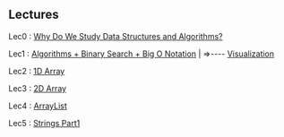 Lectures 
---

Lec0 : [Why Do We Study Data Structures and Algorithms?](https://youtu.be/rcU8Z0znm20)

Lec1 : [Algorithms + Binary Search + Big O Notation](https://youtu.be/tNHrntIT4ug) | =>---- [Visualization](https://www.cs.usfca.edu/~galles/visualization/Search.html)

Lec2 : [1D Array](https://youtu.be/hwc0SQGphHU)

Lec3 : [2D Array](https://youtu.be/4j_E-2OHPCw)

Lec4 : [ArrayList](https://youtu.be/tm3OquECcn0)

Lec5 : [Strings Part1 ](https://youtu.be/mUonzzCsO9k)
